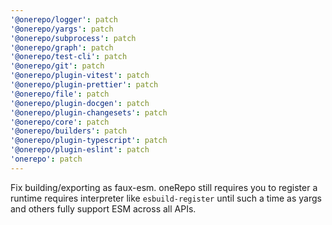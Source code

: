```yaml
---
'@onerepo/logger': patch
'@onerepo/yargs': patch
'@onerepo/subprocess': patch
'@onerepo/graph': patch
'@onerepo/test-cli': patch
'@onerepo/git': patch
'@onerepo/plugin-vitest': patch
'@onerepo/plugin-prettier': patch
'@onerepo/file': patch
'@onerepo/plugin-docgen': patch
'@onerepo/plugin-changesets': patch
'@onerepo/core': patch
'@onerepo/builders': patch
'@onerepo/plugin-typescript': patch
'@onerepo/plugin-eslint': patch
'onerepo': patch
---
```


Fix building/exporting as faux-esm. oneRepo still requires you to register a runtime requires interpreter like `esbuild-register` until such a time as yargs and others fully support ESM across all APIs.
